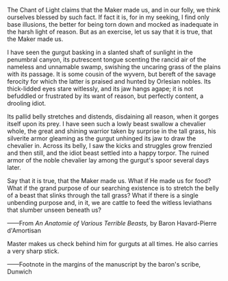 The Chant of Light claims that the Maker made us, and in our folly, we think ourselves blessed by such fact. If fact it is, for in my seeking, I find only base illusions, the better for being torn down and mocked as inadequate in the harsh light of reason. But as an exercise, let us say that it is true, that the Maker made us.

I have seen the gurgut basking in a slanted shaft of sunlight in the penumbral canyon, its putrescent tongue scenting the rancid air of the nameless and unnamable swamp, swishing the uncaring grass of the plains with its passage. It is some cousin of the wyvern, but bereft of the savage ferocity for which the latter is praised and hunted by Orlesian nobles. Its thick-lidded eyes stare witlessly, and its jaw hangs agape; it is not befuddled or frustrated by its want of reason, but perfectly content, a drooling idiot.

Its pallid belly stretches and distends, disdaining all reason, when it gorges itself upon its prey. I have seen such a lowly beast swallow a chevalier whole, the great and shining warrior taken by surprise in the tall grass, his silverite armor gleaming as the gurgut unhinged its jaw to draw the chevalier in. Across its belly, I saw the kicks and struggles grow frenzied and then still, and the idiot beast settled into a happy torpor. The ruined armor of the noble chevalier lay among the gurgut's spoor several days later.

Say that it is true, that the Maker made us. What if He made us for food? What if the grand purpose of our searching existence is to stretch the belly of a beast that slinks through the tall grass? What if there is a single unbending purpose and, in it, we are cattle to feed the witless leviathans that slumber unseen beneath us?

——From <i> An Anatomie of Various Terrible Beasts, </i> by Baron Havard-Pierre d'Amortisan

Master makes us check behind him for gurguts at all times. He also carries a very sharp stick.

——Footnote in the margins of the manuscript by the baron's scribe, Dunwich